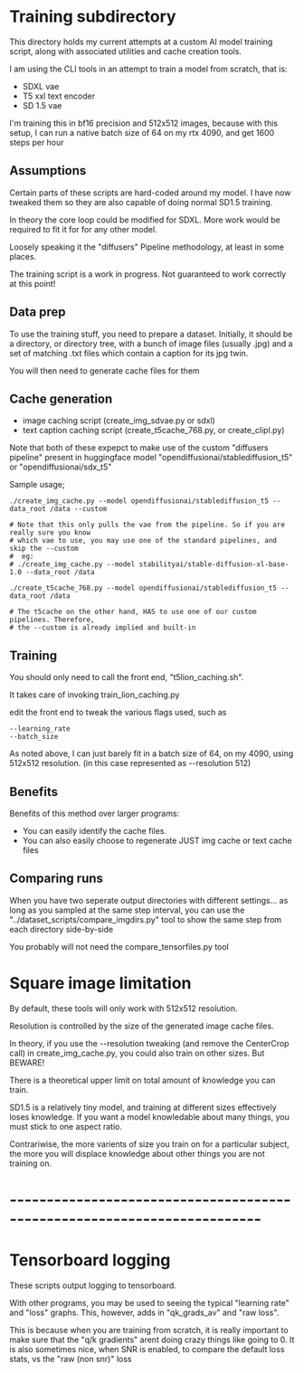# Training subdirectory

This directory holds my current attempts at a custom AI model training script,
along with associated utilities and cache creation tools.

I am using the CLI tools in an attempt to train a model from scratch, that is:

* SDXL vae
* T5 xxl text encoder
* SD 1.5 vae

I'm training this in bf16 precision and 512x512 images, because with this setup,
I can run a native batch size of 64 on my rtx 4090, and get
1600 steps per hour

## Assumptions

Certain parts of these scripts are hard-coded around my model.
I have now tweaked them so they are also capable of doing normal SD1.5 training.

In theory the core loop could be modified for SDXL.
More work would be required to fit it for for any other model.

Loosely speaking it the "diffusers" Pipeline methodology, at least in some places.

The training script is a work in progress. Not guaranteed to work correctly at this point!

## Data prep

To use the training stuff, you need to prepare a dataset.
Initially, it should be a directory, or directory tree, with a bunch of image files
(usually .jpg) and a set of matching .txt files which contain a caption for its jpg twin.

You will then need to generate cache files for them

## Cache generation

* image caching script (create_img_sdvae.py or sdxl)
* text caption caching script (create_t5cache_768.py, or create_clipl.py)


Note that both of these expepct to make use of the custom "diffusers pipeline" present in
huggingface model "opendiffusionai/stablediffusion_t5"
or "opendiffusionai/sdx_t5"

Sample usage;

    ./create_img_cache.py --model opendiffusionai/stablediffusion_t5 --data_root /data --custom

    # Note that this only pulls the vae from the pipeline. So if you are really sure you know
    # which vae to use, you may use one of the standard pipelines, and skip the --custom
    #  eg:
    # ./create_img_cache.py --model stabilityai/stable-diffusion-xl-base-1.0 --data_root /data 

    ./create_t5cache_768.py --model opendiffusionai/stablediffusion_t5 --data_root /data

    # The t5cache on the other hand, HAS to use one of our custom pipelines. Therefore,
    # the --custom is already implied and built-in

## Training

You should only need to call the front end, "t5lion_caching.sh".

It takes care of invoking train_lion_caching.py

edit the front end to tweak the various flags used, such as

    --learning_rate 
    --batch_size


As noted above, I can just barely fit in a batch size of 64, on my 4090, using 512x512 resolution.
(in this case represented as --resolution 512)

## Benefits

Benefits of this method over larger programs:

* You can easily identify the cache files. 
* You can also easily choose to regenerate JUST img cache or text cache files

## Comparing runs

When you have two seperate output directories with different settings...
as long as you sampled at the same step interval, you can use the 
"../dataset_scripts/compare_imgdirs.py"
tool to show the same step from each directory side-by-side

You probably will not need the compare_tensorfiles.py tool

# Square image limitation

By default, these tools will only work with 512x512 resolution.

Resolution is controlled by the size of the generated image cache files.

In theory, if you use the --resolution tweaking 
(and remove the CenterCrop call) in create_img_cache.py,
you could also train on other sizes. But BEWARE!

There is a theoretical upper limit on total amount of knowledge you can train.

SD1.5 is a relatively tiny model, and training at different sizes effectively loses knowledge.
If you want a model knowledable about many things, you must stick to one aspect ratio. 

Contrariwise, the more varients of size you train on for a particular subject, the more
you will displace knowledge about other things you are not training on.

# ------------------------------------------------------------------------

# Tensorboard logging

These scripts output logging to tensorboard.

With other programs, you may be used to seeing the typical "learning rate" and "loss"
graphs. This, however, adds in "qk_grads_av" and "raw loss".

This is because when you are training from scratch, it is really important to make sure
that the "q/k gradients" arent doing crazy things like going to 0.
It is also sometimes nice, when SNR is enabled, to compare the default loss stats, vs the
"raw (non snr)" loss

